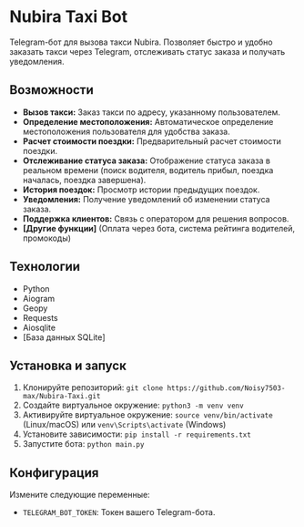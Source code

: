 # Nubira Taxi Bot

Telegram-бот для вызова такси Nubira. Позволяет быстро и удобно заказать такси через Telegram, отслеживать статус заказа и получать уведомления.

## Возможности

* **Вызов такси:** Заказ такси по адресу, указанному пользователем.
* **Определение местоположения:** Автоматическое определение местоположения пользователя для удобства заказа.
* **Расчет стоимости поездки:** Предварительный расчет стоимости поездки. 
* **Отслеживание статуса заказа:** Отображение статуса заказа в реальном времени (поиск водителя, водитель прибыл, поездка началась, поездка завершена).
* **История поездок:** Просмотр истории предыдущих поездок.
* **Уведомления:** Получение уведомлений об изменении статуса заказа.
* **Поддержка клиентов:** Связь с оператором для решения вопросов. 
* **[Другие функции]** (Оплата через бота, система рейтинга водителей, промокоды)

## Технологии

* Python
* Aiogram
* Geopy
* Requests
* Aiosqlite
* [База данных SQLite]

## Установка и запуск

1. Клонируйте репозиторий: `git clone https://github.com/Noisy7503-max/Nubira-Taxi.git`
2. Создайте виртуальное окружение: `python3 -m venv venv`
3. Активируйте виртуальное окружение: `source venv/bin/activate` (Linux/macOS) или `venv\Scripts\activate` (Windows)
4. Установите зависимости: `pip install -r requirements.txt`
5. Запустите бота: `python main.py`

## Конфигурация

Измените следующие переменные:

* `TELEGRAM_BOT_TOKEN`: Токен вашего Telegram-бота.
